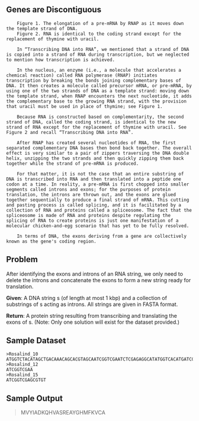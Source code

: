 ## Genes are Discontiguous
```
    Figure 1. The elongation of a pre-mRNA by RNAP as it moves down the template strand of DNA.
    Figure 2. RNA is identical to the coding strand except for the replacement of thymine with uracil.

    In “Transcribing DNA into RNA”, we mentioned that a strand of DNA is copied into a strand of RNA during transcription, but we neglected to mention how transcription is achieved.

    In the nucleus, an enzyme (i.e., a molecule that accelerates a chemical reaction) called RNA polymerase (RNAP) initiates transcription by breaking the bonds joining complementary bases of DNA. It then creates a molecule called precursor mRNA, or pre-mRNA, by using one of the two strands of DNA as a template strand: moving down the template strand, when RNAP encounters the next nucleotide, it adds the complementary base to the growing RNA strand, with the provision that uracil must be used in place of thymine; see Figure 1.

    Because RNA is constructed based on complementarity, the second strand of DNA, called the coding strand, is identical to the new strand of RNA except for the replacement of thymine with uracil. See Figure 2 and recall “Transcribing DNA into RNA”.

    After RNAP has created several nucleotides of RNA, the first separated complementary DNA bases then bond back together. The overall effect is very similar to a pair of zippers traversing the DNA double helix, unzipping the two strands and then quickly zipping them back together while the strand of pre-mRNA is produced.

    For that matter, it is not the case that an entire substring of DNA is transcribed into RNA and then translated into a peptide one codon at a time. In reality, a pre-mRNA is first chopped into smaller segments called introns and exons; for the purposes of protein translation, the introns are thrown out, and the exons are glued together sequentially to produce a final strand of mRNA. This cutting and pasting process is called splicing, and it is facilitated by a collection of RNA and proteins called a spliceosome. The fact that the spliceosome is made of RNA and proteins despite regulating the splicing of RNA to create proteins is just one manifestation of a molecular chicken-and-egg scenario that has yet to be fully resolved.

    In terms of DNA, the exons deriving from a gene are collectively known as the gene's coding region.
```
## Problem

After identifying the exons and introns of an RNA string, we only need to delete the introns and concatenate the exons to form a new string ready for translation.

**Given**: A DNA string s (of length at most 1 kbp) and a collection of substrings of s acting as introns. All strings are given in FASTA format.

**Return**: A protein string resulting from transcribing and translating the exons of s. (Note: Only one solution will exist for the dataset provided.)
## Sample Dataset

```
>Rosalind_10
ATGGTCTACATAGCTGACAAACAGCACGTAGCAATCGGTCGAATCTCGAGAGGCATATGGTCACATGATCGGTCGAGCGTGTTTCAAAGTTTGCGCCTAG
>Rosalind_12
ATCGGTCGAA
>Rosalind_15
ATCGGTCGAGCGTGT
```

## Sample Output

> MVYIADKQHVASREAYGHMFKVCA
